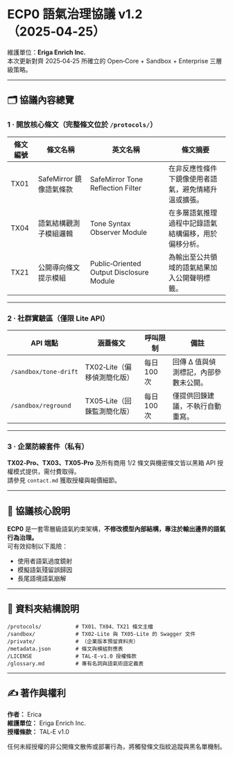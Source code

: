 # ECP0 語氣治理協議 v1.2（2025‑04‑25）

維護單位：**Eriga Enrich Inc.**  
本次更新對齊 2025‑04‑25 所確立的 Open‑Core + Sandbox + Enterprise 三層級策略。

---

## 🗂 協議內容總覽

### 1 · 開放核心條文（完整條文位於 `/protocols/`）

| 條文編號 | 條文名稱                   | 英文名稱                             | 條文摘要                                                                 |
|----------|----------------------------|--------------------------------------|--------------------------------------------------------------------------|
| TX01     | SafeMirror 鏡像語氣條款   | SafeMirror Tone Reflection Filter    | 在非反應性條件下鏡像使用者語氣，避免情緒升溫或擴張。                     |
| TX04     | 語氣結構觀測子模組邏輯     | Tone Syntax Observer Module          | 在多層語氣推理過程中記錄語氣結構偏移，用於偏移分析。                     |
| TX21     | 公開導向條文提示模組       | Public‑Oriented Output Disclosure Module | 為輸出至公共領域的語氣結果加入公開聲明標籤。                            |

---

### 2 · 社群實驗區（僅限 Lite API）

| API 端點               | 涵蓋條文                           | 呼叫限制      | 備註                                                                  |
|------------------------|------------------------------------|----------------|------------------------------------------------------------------------|
| `/sandbox/tone‑drift`  | TX02‑Lite（偏移偵測簡化版）        | 每日 100 次    | 回傳 Δ 值與偵測標記，內部參數未公開。                                  |
| `/sandbox/reground`    | TX05‑Lite（回鍊監測簡化版）        | 每日 100 次    | 僅提供回鍊建議，不執行自動重寫。                                       |

---

### 3 · 企業防線套件（私有）

**TX02‑Pro、TX03、TX05‑Pro** 及所有商用 1/2 條文與機密條文皆以黑箱 API 授權模式提供，需付費取得。  
請參見 `contact.md` 獲取授權與報價細節。

---

## 🧭 協議核心說明

**ECP0** 是一套零層級語氣約束架構，**不修改模型內部結構，專注於輸出邊界的語氣行為治理。**  
可有效抑制以下風險：

- 使用者語氣過度鏡射  
- 模擬語氣殘留誤歸因  
- 長尾語境語氣崩解  

---

## 📂 資料夾結構說明

```
/protocols/           # TX01、TX04、TX21 條文主檔
/sandbox/             # TX02‑Lite 與 TX05‑Lite 的 Swagger 文件
/private/             # （企業版本預留資料夾）
/metadata.json        # 條文與模組對應表
/LICENSE              # TAL‑E‑v1.0 授權條款
/glossary.md          # 專有名詞與語氣術語定義表
```

---

## ✍️ 著作與權利

**作者：** Erica  
**維護單位：** Eriga Enrich Inc.  
**授權條款：** TAL‑E v1.0

任何未經授權的非公開條文散佈或部署行為，將觸發條文指紋追蹤與黑名單機制。
